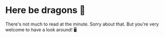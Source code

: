# Here be dragons 🐉

There's not much to read at the minute. Sorry about that.
But you're very welcome to have a look around! 🖥️
